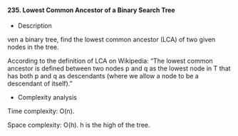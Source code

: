 #### 235. Lowest Common Ancestor of a Binary Search Tree

* Description

ven a binary tree, find the lowest common ancestor (LCA) of two given nodes in the tree.

According to the definition of LCA on Wikipedia: “The lowest common ancestor is defined between two nodes p and q as the lowest node in T that has both p and q as descendants (where we allow a node to be a descendant of itself).”

* Complexity analysis

Time complexity: O(n).

Space complexity: O(h). h is the high of the tree.